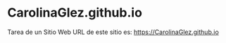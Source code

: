 # CarolinaGlez.github.io
Tarea de un Sitio Web
URL de este sitio es:
https://CarolinaGlez.github.io
